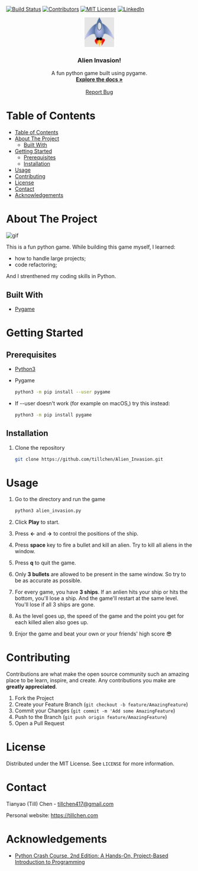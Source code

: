 <!-- PROJECT SHIELDS -->
[![Build Status][build-shield]]()
[![Contributors][contributors-shield]]()
[![MIT License][license-shield]][license-url]
[![LinkedIn][linkedin-shield]][linkedin-url]

<p align="center">
    <a href="https://github.com/othneildrew/Best-README-Template"><img src="images/ship.bmp" alt="Logo" width="80" height="80"></a>
    <h3 align="center">Alien Invasion!</h3>
    <p align="center">
        A fun python game built using pygame.<br>
        <a href="https://github.com/tillchen/Alien_Invasion"><strong>Explore the docs »</strong></a><br><br>
    <a href="https://github.com/tillchen/Alien_Invasion/issues">Report Bug</a>
    </p>
</p>

<!-- TABLE OF CONTENTS -->
# Table of Contents

- [Table of Contents](#table-of-contents)
- [About The Project](#about-the-project)
  - [Built With](#built-with)
- [Getting Started](#getting-started)
  - [Prerequisites](#prerequisites)
  - [Installation](#installation)
- [Usage](#usage)
- [Contributing](#contributing)
- [License](#license)
- [Contact](#contact)
- [Acknowledgements](#acknowledgements)

<!-- ABOUT THE PROJECT -->
# About The Project

![gif](images/demo.gif)

This is a fun python game. While building this game myself, I learned:

* how to handle large projects;
* code refactoring;

And I strenthened my coding skills in Python.

## Built With

* [Pygame](https://www.pygame.org/)

<!-- GETTING STARTED -->
# Getting Started

## Prerequisites

* [Python3](https://www.python.org/downloads/)
* Pygame

    ```sh
    python3 -m pip install --user pygame
    ```

* If --user doesn't work (for example on macOS,) try this instead:

    ```sh
    python3 -m pip install pygame
    ```

## Installation

1. Clone the repository

    ```sh
    git clone https://github.com/tillchen/Alien_Invasion.git
    ```

<!-- USAGE EXAMPLES -->
# Usage

1. Go to the directory and run the game

    ```sh
    python3 alien_invasion.py
    ```

2. Click **Play** to start.
3. Press **<-** and **->** to control the positions of the ship.
4. Press **space** key to fire a bullet and kill an alien. Try to kill all aliens in the window.
5. Press **q** to quit the game.
6. Only **3 bullets** are allowed to be present in the same window. So try to be as accurate as possible.
7. For every game, you have **3 ships**. If an anlien hits your ship or hits the bottom, you'll lose a ship. And the game'll restart at the same level. You'll lose if all 3 ships are gone.
8. As the level goes up, the speed of the game and the point you get for each killed alien also goes up.
9. Enjor the game and beat your own or your friends' high score :sunglasses:
<!-- CONTRIBUTING -->
# Contributing

Contributions are what make the open source community such an amazing place to be learn, inspire, and create. Any contributions you make are **greatly appreciated**.

1. Fork the Project
2. Create your Feature Branch (`git checkout -b feature/AmazingFeature`)
3. Commit your Changes (`git commit -m 'Add some AmazingFeature`)
4. Push to the Branch (`git push origin feature/AmazingFeature`)
5. Open a Pull Request

<!-- LICENSE -->
# License

Distributed under the MIT License. See `LICENSE` for more information.

<!-- CONTACT -->
# Contact

Tianyao (Till) Chen - tillchen417@gmail.com

Personal website: https://tillchen.com

<!-- ACKNOWLEDGEMENTS -->
# Acknowledgements

* [Python Crash Course, 2nd Edition: A Hands-On, Project-Based Introduction to Programming](https://www.amazon.com/Python-Crash-Course-2nd-Edition/dp/1593279280/ref=sr_1_1?keywords=python+crash+course&qid=1558808134&s=gateway&sr=8-1)

<!-- MARKDOWN LINKS & IMAGES -->
[build-shield]: https://img.shields.io/badge/build-passing-brightgreen.svg?style=flat-square
[contributors-shield]: https://img.shields.io/badge/contributors-1-orange.svg?style=flat-square
[license-shield]: https://img.shields.io/badge/license-MIT-blue.svg?style=flat-square
[license-url]: https://choosealicense.com/licenses/mit
[linkedin-shield]: https://img.shields.io/badge/-LinkedIn-black.svg?style=flat-square&logo=linkedin&colorB=555
[linkedin-url]: https://linkedin.com/in/tillchen/
